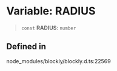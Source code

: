 # Variable: RADIUS

> `const` **RADIUS**: `number`

## Defined in

node_modules/blockly/blockly.d.ts:22569
